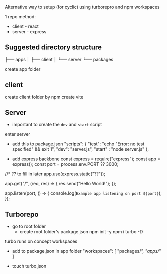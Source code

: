 Alternative way to setup (for cyclic) using turborepro and npm workspaces

1 repo method:

- client - react
- server - express

## Suggested directory structure

├── apps
│ ├── client
│ └── server
└── packages

create app folder

## client

create client folder by npm create vite

## Server

- important to create the `dev` and `start` script

enter server

- add this to package.json
  "scripts": {
  "test": "echo \"Error: no test specified\" && exit 1",
  "dev": "server.js",
  "start" : "node server.js"
  },

- add express backbone
  const express = require("express");
  const app = express();
  const port = process.env.PORT ?? 3000;

//\* ?? to fill in later
app.use(express.static("??"));

app.get("/", (req, res) => {
res.send("Hello World!");
});

app.listen(port, () => {
console.log(`Example app listening on port ${port}`);
});

## Turborepo

- go to root folder
  - create root folder's package.json
    npm init -y
    npm i turbo -D

turbo runs on concept workspaces

- add to package.json in app folder
  "workspaces": [
  "packages/*",
  "apps/*"
  ]

- touch turbo.json
